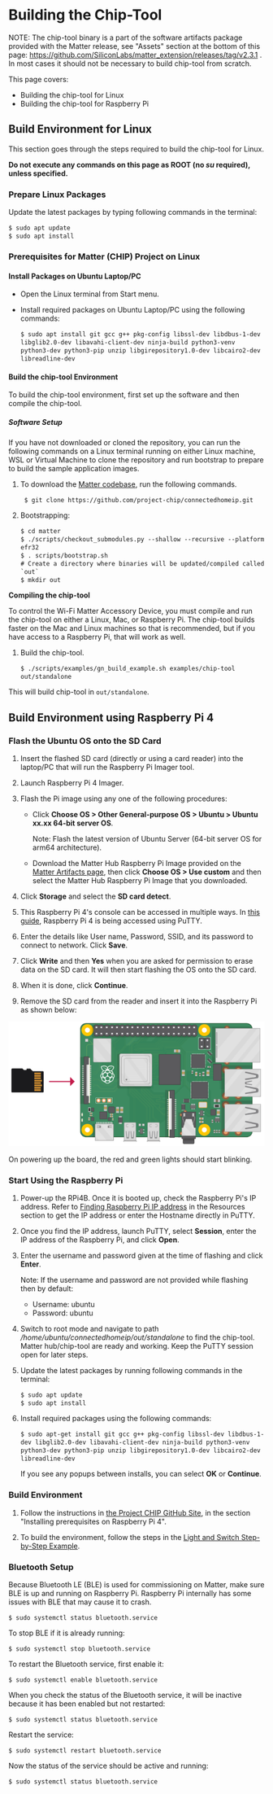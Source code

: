 # Building the Chip-Tool

NOTE: The chip-tool binary is a part of the software artifacts package provided with the Matter release, see "Assets" section at the bottom of this page:  https://github.com/SiliconLabs/matter_extension/releases/tag/v2.3.1 . In most cases it should not be necessary to build chip-tool from scratch. 

This page covers:

- Building the chip-tool for Linux
- Building the chip-tool for Raspberry Pi

## Build Environment for Linux

This section goes through the steps required to build the chip-tool for Linux.

**Do not execute any commands on this page as ROOT (no _su_ required), unless specified.**

### Prepare Linux Packages

Update the latest packages by typing following commands in the terminal:

```shell
$ sudo apt update
$ sudo apt install
```

### Prerequisites for Matter (CHIP) Project on Linux

#### Install Packages on Ubuntu Laptop/PC

- Open the Linux terminal from Start menu.
- Install required packages on Ubuntu Laptop/PC using the following commands:

    ```shell
    $ sudo apt install git gcc g++ pkg-config libssl-dev libdbus-1-dev
    libglib2.0-dev libavahi-client-dev ninja-build python3-venv python3-dev python3-pip unzip libgirepository1.0-dev libcairo2-dev libreadline-dev
    ```

#### Build the chip-tool Environment

To build the chip-tool environment, first set up the software and then compile the chip-tool.

##### Software Setup

If you have not downloaded or cloned the repository, you can run the following commands on a Linux terminal running on either Linux machine, WSL or Virtual Machine to clone the repository and run bootstrap to prepare to build the sample application images.

1. To download the [Matter codebase](https://github.com/project-chip/connectedhomeip.git), run the following commands.

    ```shell
     $ git clone https://github.com/project-chip/connectedhomeip.git
    ```

2. Bootstrapping:

    ```shell
    $ cd matter
    $ ./scripts/checkout_submodules.py --shallow --recursive --platform efr32
    $ . scripts/bootstrap.sh
    # Create a directory where binaries will be updated/compiled called `out`
    $ mkdir out
    ```

**Compiling the chip-tool**

To control the Wi-Fi Matter Accessory Device, you must compile and run the chip-tool on either a Linux, Mac, or Raspberry Pi. The chip-tool builds faster on the Mac and Linux machines so that is recommended, but if you have access to a Raspberry Pi, that will work as well.

1. Build the chip-tool.

    ```shell
    $ ./scripts/examples/gn_build_example.sh examples/chip-tool out/standalone
    ```

This will build chip-tool in `out/standalone`.

## Build Environment using Raspberry Pi 4

### Flash the Ubuntu OS onto the SD Card

1. Insert the flashed SD card (directly or using a card reader) into the laptop/PC that will run the Raspberry Pi Imager tool.
2. Launch Raspberry Pi 4 Imager.
3. Flash the Pi image using any one of the following procedures:

   - Click **Choose OS > Other General-purpose OS > Ubuntu > Ubuntu xx.xx 64-bit server OS**.

     Note: Flash the latest version of Ubuntu Server (64-bit server OS for arm64 architecture).

   - Download the Matter Hub Raspberry Pi Image provided on the [Matter Artifacts page](/matter/<docspace-docleaf-version>/matter-prerequisites/matter-artifacts), then click **Choose OS > Use custom** and then select the Matter Hub Raspberry Pi Image that you downloaded.

4. Click **Storage** and select the **SD card detect**.
5. This Raspberry Pi 4's console can be accessed in multiple ways. In [this guide](https://www.raspberrypi.com/documentation/computers/remote-access.html), Raspberry Pi 4 is being accessed using PuTTY.
6. Enter the details like User name, Password, SSID, and its password to connect to network. Click **Save**.
7. Click **Write** and then **Yes** when you are asked for permission to erase data on the SD card. It will then start flashing the OS onto the SD card.
8. When it is done, click **Continue**.
9. Remove the SD card from the reader and insert it into the Raspberry Pi as shown below:

![Inserting SD into Pi](images/sd-into-pi.png)

On powering up the board, the red and green lights should start blinking.

### Start Using the Raspberry Pi

1. Power-up the RPi4B. Once it is booted up, check the Raspberry Pi's IP address. Refer to [Finding Raspberry Pi IP address](/matter/<docspace-docleaf-version>/matter-references/find-raspi) in the Resources section to get the IP address or enter the Hostname directly in PuTTY.

2. Once you find the IP address, launch PuTTY, select **Session**, enter the IP address of the Raspberry Pi, and click **Open**.

3. Enter the username and password given at the time of flashing and click **Enter**.

   Note: If the username and password are not provided while flashing then by default:

   - Username: ubuntu
   - Password: ubuntu

4. Switch to root mode and navigate to path _/home/ubuntu/connectedhomeip/out/standalone_ to find the chip-tool.
   Matter hub/chip-tool are ready and working. Keep the PuTTY session open for later steps.

5. Update the latest packages by running following commands in the terminal:

   ```shell
   $ sudo apt update 
   $ sudo apt install
   ```

6. Install required packages using the following commands:

    ```shell
   $ sudo apt-get install git gcc g++ pkg-config libssl-dev libdbus-1-dev libglib2.0-dev libavahi-client-dev ninja-build python3-venv python3-dev python3-pip unzip libgirepository1.0-dev libcairo2-dev libreadline-dev
   ```

   If you see any popups between installs, you can select **OK** or **Continue**.

### Build Environment

1. Follow the instructions in [the Project CHIP GitHub Site](https://github.com/project-chip/connectedhomeip/blob/master/docs/guides/BUILDING.md), in the section "Installing prerequisites on Raspberry Pi 4".

2. To build the environment, follow the steps in the [Light and Switch Step-by-Step Example](/matter/<docspace-docleaf-version>/matter-light-switch-example/01-wifi-light-switch-example).

### Bluetooth Setup

Because Bluetooth LE (BLE) is used for commissioning on Matter, make sure BLE is up and running on Raspberry Pi. Raspberry Pi internally has some issues with BLE that may cause it to crash.

```shell
$ sudo systemctl status bluetooth.service
```

To stop BLE if it is already running:

```shell
$ sudo systemctl stop bluetooth.service
```

To restart the Bluetooth service, first enable it:

```shell
$ sudo systemctl enable bluetooth.service
```

When you check the status of the Bluetooth service, it will be inactive because it has been enabled but not restarted:

```shell
$ sudo systemctl status bluetooth.service
```

Restart the service:

```shell
$ sudo systemctl restart bluetooth.service
```

Now the status of the service should be active and running:

```shell
$ sudo systemctl status bluetooth.service
```
